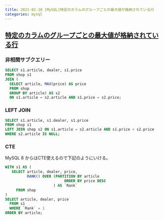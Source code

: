 ```yaml
---
title: 2021-02-10 [MySQL]特定のカラムのグループごとの最大値が格納されている行
categories: mysql
---
```


## [特定のカラムのグループごとの最大値が格納されている行](https://dev.mysql.com/doc/refman/5.6/ja/example-maximum-column-group-row.html)

### 非相関サブクエリー

```sql
SELECT s1.article, dealer, s1.price
FROM shop s1
JOIN (
  SELECT article, MAX(price) AS price
  FROM shop
  GROUP BY article) AS s2
  ON s1.article = s2.article AND s1.price = s2.price;
```

### LEFT JOIN

```sql
SELECT s1.article, s1.dealer, s1.price
FROM shop s1
LEFT JOIN shop s2 ON s1.article = s2.article AND s1.price < s2.price
WHERE s2.article IS NULL;
```

### CTE

MySQL 8 からはCTE使えるので下記のようにいける。

```sql
WITH s1 AS (
   SELECT article, dealer, price,
          RANK() OVER (PARTITION BY article
                           ORDER BY price DESC
                      ) AS `Rank`
     FROM shop
)
SELECT article, dealer, price
  FROM s1
  WHERE `Rank` = 1
ORDER BY article;
```

